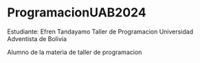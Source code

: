# ProgramacionUAB2024
Estudiante: Efren Tandayamo 
Taller de Programacion 
Universidad Adventista de Bolivia 


Alumno de la materia de taller de programacion 